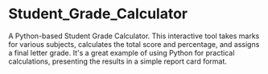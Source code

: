 # Student_Grade_Calculator
A Python-based Student Grade Calculator. This interactive tool takes marks for various subjects, calculates the total score and percentage, and assigns a final letter grade. It's a great example of using Python for practical calculations, presenting the results in a simple report card format.

